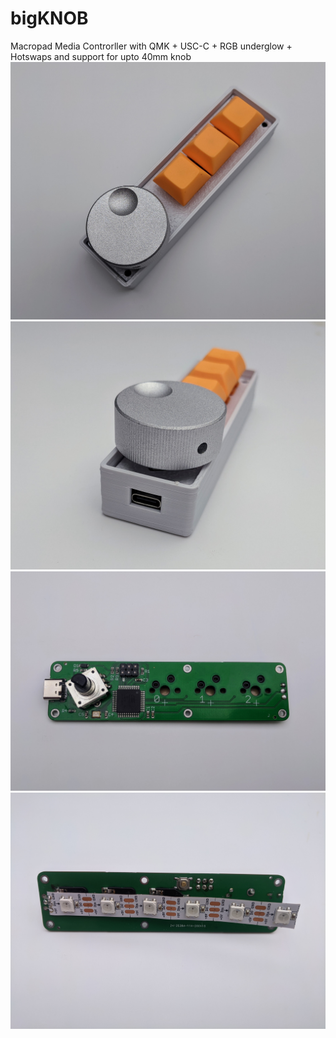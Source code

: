 # bigKNOB
Macropad Media Controrller with QMK + USC-C + RGB underglow + Hotswaps and support for upto 40mm knob
![](Media/top.jpg)
![](Media/side.jpg)
![](Media/pcbT.jpg)
![](Media/pcbB.jpg)
